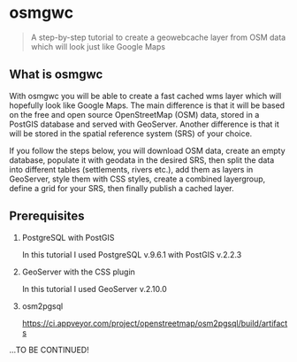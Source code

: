 # osmgwc
> A step-by-step tutorial to create a geowebcache layer from OSM data which will look just like Google Maps

## What is osmgwc
With osmgwc you will be able to create a fast cached wms layer which will hopefully look like Google Maps. The main difference is that it will be based on the free and open source OpenStreetMap (OSM) data, stored in a PostGIS database and served with GeoServer. Another difference is that it will be stored in the spatial reference system (SRS) of your choice.

If you follow the steps below, you will download OSM data, create an empty database, populate it with geodata in the desired SRS, then split the data into different tables (settlements, rivers etc.), add them as layers in GeoServer, style them with CSS styles, create a combined layergroup, define a grid for your SRS, then finally publish a cached layer.

## Prerequisites
1. PostgreSQL with PostGIS

    In this tutorial I used PostgreSQL v.9.6.1 with PostGIS v.2.2.3 
2. GeoServer with the CSS plugin

    In this tutorial I used GeoServer v.2.10.0
3. osm2pgsql
    
    https://ci.appveyor.com/project/openstreetmap/osm2pgsql/build/artifacts


...TO BE CONTINUED!